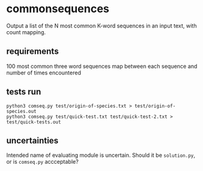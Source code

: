# commonsequences
Output a list of the N most common K-word sequences in an input text, with count mapping.

## requirements

100 most common three word sequences
map between each sequence and number of times encountered

## tests run

```shell
python3 comseq.py test/origin-of-species.txt > test/origin-of-species.out
python3 comseq.py test/quick-test.txt test/quick-test-2.txt > test/quick-tests.out
```

## uncertainties

Intended name of evaluating module is uncertain.  Should it be `solution.py`, or is `comseq.py` accceptable?
